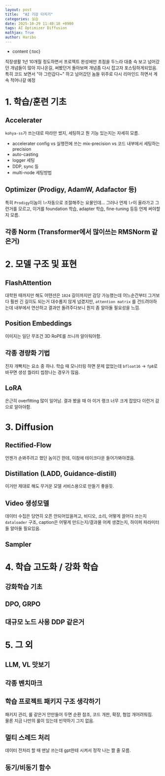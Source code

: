 ```yaml
---
layout: post
title:  "AI 기강 다지기"
categories: 실습
date: 2025-10-29 11:40:18 +0900
tags: AI Optimizer Diffusion
mathjax: True
author: Haribo
---
```

* content
{:toc}

직장생활 1년 10개월 정도하면서 프로젝트 완성에만 초점을 두느라 대충 슥 보고 넘어갔던 개념들이 많아 지나온길, 써봤던거 돌아보며 개념좀 다시 잡고자 포스팅하게되었음.  
특히 코드 보면서 "아 그런갑다~" 하고 넘어갔던 놈들 위주로 다시 리마인드 하면서 계속 적어나갈 예정





# 1. 학습/훈련 기초

## Accelerater
`kohya-ss`가 쓰는대로 따라만 썼지, 세팅하고 뭔 기능 있는지는 자세히 모름.
* accelerater config vs 실행전에 쓰는 mix-precision vs 코드 내부에서 세팅하는 precision
* auto-casting
* logger 세팅
* DDP, sync 등
* multi-node 세팅방법

## Optimizer (Prodigy, AdamW, Adafactor 등)
특히 `Prodigy`이놈이 `lr`자동으로 조절해주는 요물인데... 그러나 언제 `lr`이 올라가고 그런거를 모르고, 이거를 foundation 학습, adapter 학습, fine-tuning 등등 언제 써야할지 모름.

## 각종 Norm (Transformer에서 많이쓰는 RMSNorm 같은거)


# 2. 모델 구조 및 표현

## FlashAttention
대학원 때까지만 해도 어텐션은 `1024` 길이까지만 감당 가능했는데 어느순간부터 그거보다 훨씬 긴 길이도 되는거 대수롭지 않게 넘겼지만, `attention matrix` 를 건드려야하는데 내부에서 연산하고 결과만 돌려주다보니 뭔지 좀 알아둘 필요성을 느낌.

## Position Embeddings 
이미지는 일단 무조건 3D RoPE를 쓰니까 알아둬야함.

## 각종 경량화 기법
진자 개빡치는 요소 중 하나. 학습 때 모니터링 하면 문제 없었는데 `bfloat16` -> `fp8`로 바꾸면 생성 퀄리티 씹창나는 경우가 많음.

## LoRA
은근히 overfitting 많이 일어남. 결과 봤을 때 아 이거 랭크 너무 크게 잡았다 이런거 감으로 알아야함.


# 3. Diffusion

## Rectified-Flow
언젠가 손봐주려고 했던 놈이긴 한데, 이참에 테이크다운 들어가봐야겠음.

## Distillation (LADD, Guidance-distill)
이거만 제대로 해도 무거운 모델 서비스용으로 만들기 좋을듯.

## Video 생성모델
데이터 수집은 당연히 오픈 안되어있을꺼고, 비디오, 소리, 어떻게 끌어다 쓰는지 `dataloader` 구조, caption은 어떻게 만드는지/결과물 어케 생겼는지, 하이퍼 파라미터들 알아둘 필요있음.

## Sampler


# 4. 학습 고도화 / 강화 학습

## 강화학습 기초

## DPO, GRPO

## 대규모 노드 사용 DDP 같은거

# 5. 그 외

## LLM, VL 맛보기

## 각종 벤치마크 

## 학습 프로젝트 패키지 구조 생각하기
패키지 관리, 룰 같은거 안만들어 두면 순환 참조, 코드 개판, 확장, 협업 개어려워짐.  
물론 지금 나만의 룰이 있는데 빈약하기 그지 없음.

## 멀티 스레드 처리
데이터 전처리 할 때 맨날 쓰는데 gpt한테 시켜서 정작 나는 짤 줄 모름.

## 동기/비동기 함수
